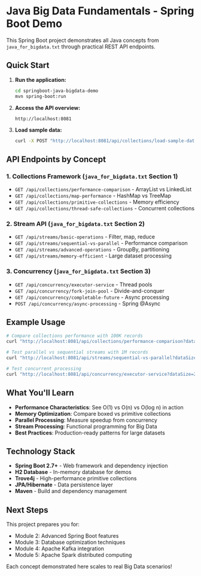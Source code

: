 # Java Big Data Fundamentals - Spring Boot Demo

This Spring Boot project demonstrates all Java concepts from `java_for_bigdata.txt` through practical REST API endpoints.

## Quick Start

1. **Run the application:**
   ```bash
   cd springboot-java-bigdata-demo
   mvn spring-boot:run
   ```

2. **Access the API overview:**
   ```
   http://localhost:8081
   ```

3. **Load sample data:**
   ```bash
   curl -X POST "http://localhost:8081/api/collections/load-sample-data?recordCount=10000"
   ```

## API Endpoints by Concept

### 1. Collections Framework (`java_for_bigdata.txt` Section 1)
- `GET /api/collections/performance-comparison` - ArrayList vs LinkedList
- `GET /api/collections/map-performance` - HashMap vs TreeMap  
- `GET /api/collections/primitive-collections` - Memory efficiency
- `GET /api/collections/thread-safe-collections` - Concurrent collections

### 2. Stream API (`java_for_bigdata.txt` Section 2)
- `GET /api/streams/basic-operations` - Filter, map, reduce
- `GET /api/streams/sequential-vs-parallel` - Performance comparison
- `GET /api/streams/advanced-operations` - GroupBy, partitioning
- `GET /api/streams/memory-efficient` - Large dataset processing

### 3. Concurrency (`java_for_bigdata.txt` Section 3)
- `GET /api/concurrency/executor-service` - Thread pools
- `GET /api/concurrency/fork-join-pool` - Divide-and-conquer
- `GET /api/concurrency/completable-future` - Async processing
- `POST /api/concurrency/async-processing` - Spring @Async

## Example Usage

```bash
# Compare collections performance with 100K records
curl "http://localhost:8081/api/collections/performance-comparison?dataSize=100000"

# Test parallel vs sequential streams with 1M records  
curl "http://localhost:8081/api/streams/sequential-vs-parallel?dataSize=1000000"

# Test concurrent processing
curl "http://localhost:8081/api/concurrency/executor-service?dataSize=200000"
```

## What You'll Learn

- **Performance Characteristics**: See O(1) vs O(n) vs O(log n) in action
- **Memory Optimization**: Compare boxed vs primitive collections
- **Parallel Processing**: Measure speedup from concurrency
- **Stream Processing**: Functional programming for Big Data
- **Best Practices**: Production-ready patterns for large datasets

## Technology Stack

- **Spring Boot 2.7+** - Web framework and dependency injection
- **H2 Database** - In-memory database for demos
- **Trove4j** - High-performance primitive collections
- **JPA/Hibernate** - Data persistence layer
- **Maven** - Build and dependency management

## Next Steps

This project prepares you for:
- Module 2: Advanced Spring Boot features
- Module 3: Database optimization techniques  
- Module 4: Apache Kafka integration
- Module 5: Apache Spark distributed computing

Each concept demonstrated here scales to real Big Data scenarios!
